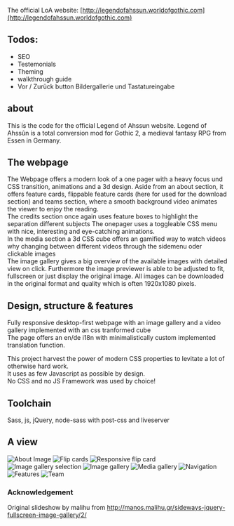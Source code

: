 The official LoA website: [http://legendofahssun.worldofgothic.com](http://legendofahssun.worldofgothic.com)


## Todos:
- SEO
- Testemonials
- Theming
- walkthrough guide
- Vor / Zurück button Bildergallerie und Tastatureingabe

## about
This is the code for the official Legend of Ahssun website.
Legend of Ahssûn is a total conversion mod for Gothic 2, a medieval fantasy RPG from Essen in Germany.

## The webpage
The Webpage offers a modern look of a one pager with a heavy focus und CSS transition, animations and a 3d design.
Aside from an about section, it offers feature cards, flippable feature cards (here for used for the download section)
and teams section, where a smooth background video animates the viewer to enjoy the reading.<br>
The credits section once again uses feature boxes to highlight the separation different subjects
The onepager uses a toggleable CSS menu with nice, interesting and eye-catching animations.
<br>
In the media section a 3d CSS cube offers an gamified way to watch videos why changing between different
videos through the sidemenu oder clickable images
<br>
The image gallery gives a big overview of the available images with detailed view on click. 
Furthermore the image previewer is able to be adjusted to fit, fullscreen or just display the original image.
All images can be downloaded in the original format and quality which is often 1920x1080 pixels.

## Design, structure & features
Fully responsive desktop-first webpage with an image 
gallery and a video gallery implemented 
with an css tranformed cube<br>
The page offers an en/de i18n with minimalistically 
custom implemented translation function.

This project harvest the power of modern CSS 
properties to levitate a lot of otherwise 
hard work.<br>
It uses as few Javascript as possible by design.<br>
No CSS and no JS Framework was used by choice!

## Toolchain
Sass, js, jQuery, node-sass with post-css and liveserver

## A view
![About Image](https://github.com/konstantinsteinmiller/legend-of-ahssun/raw/master/doc/about.png "About")
![Flip cards](https://github.com/konstantinsteinmiller/legend-of-ahssun/raw/master/doc/flip-cards.png "Flip cards")
![Responsive flip card](https://github.com/konstantinsteinmiller/legend-of-ahssun/raw/master/doc/responsive-flip-card.png "Responsive flip card")
![Image gallery selection](https://github.com/konstantinsteinmiller/legend-of-ahssun/raw/master/doc/image-gallery-2.png "Image gallery selection")
![Image gallery](https://github.com/konstantinsteinmiller/legend-of-ahssun/raw/master/doc/image-gallery-1.png "Image gallery")
![Media gallery](https://github.com/konstantinsteinmiller/legend-of-ahssun/raw/master/doc/media-gallery.png "Media gallery")
![Navigation](https://github.com/konstantinsteinmiller/legend-of-ahssun/raw/master/doc/navigation.png "Navigation")
![Features](https://github.com/konstantinsteinmiller/legend-of-ahssun/raw/master/doc/features.png "Features")
![Team](https://github.com/konstantinsteinmiller/legend-of-ahssun/raw/master/doc/team.png "Team")

### Acknowledgement
Original slideshow by malihu from http://manos.malihu.gr/sideways-jquery-fullscreen-image-gallery/2/
